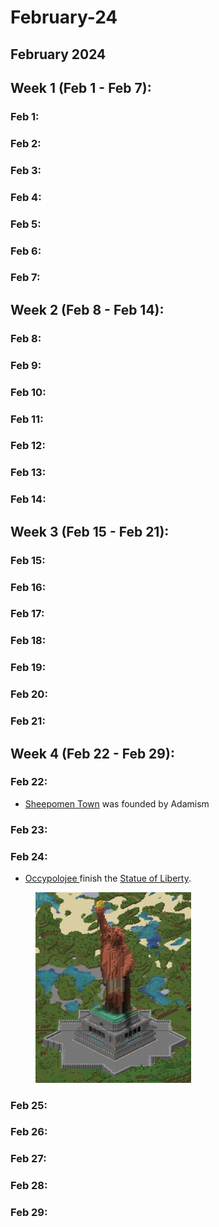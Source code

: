 # February-24

## February 2024

## Week 1 (Feb 1 - Feb 7):

### Feb 1:

### Feb 2:

### Feb 3:

### Feb 4:

### Feb 5:

### Feb 6:

### Feb 7:

## Week 2 (Feb 8 - Feb 14):

### Feb 8:

### Feb 9:

### Feb 10:

### Feb 11:

### Feb 12:

### Feb 13:

### Feb 14:

## Week 3 (Feb 15 - Feb 21):

### Feb 15:

### Feb 16:

### Feb 17:

### Feb 18:

### Feb 19:

### Feb 20:

### Feb 21:

## Week 4 (Feb 22 - Feb 29):

### Feb 22:

* [Sheepomen Town](../the-world/towns/sheepomen-town/) was founded by Adamism

### Feb 23:

### Feb 24:

* [Occypolojee ](../the-world/players/occypolojee.md)finish the [Statue of Liberty](../the-world/towns/superalko/statue-of-liberty.md).

<figure><img src="../.gitbook/assets/image (97).png" alt="" width="249"><figcaption></figcaption></figure>

### Feb 25:

### Feb 26:

### Feb 27:

### Feb 28:

### Feb 29:
